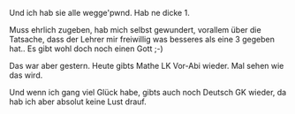 <html><body><p>Und ich hab sie alle wegge'pwnd. Hab ne dicke 1.<br>

Muss ehrlich zugeben, hab mich selbst gewundert, vorallem über die Tatsache, dass der Lehrer mir freiwillig was besseres als eine 3 gegeben hat.. Es gibt wohl doch noch einen Gott ;-)</p><p>Das war aber gestern. Heute gibts Mathe LK Vor-Abi wieder. Mal sehen wie das wird.</p><p>Und wenn ich gang viel Glück habe, gibts auch noch Deutsch GK wieder, da hab ich aber absolut keine Lust drauf.</p></body></html>